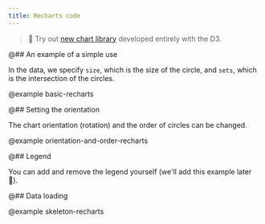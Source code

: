 ```yaml
---
title: Recharts code
---
```


> 🎉 Try out [new chart library](/data-display/area-chart/area-chart-d3-code/) developed entirely with the D3.

@## An example of a simple use

In the data, we specify `size`, which is the size of the circle, and `sets`, which is the intersection of the circles.

@example basic-recharts

@## Setting the orientation

The chart orientation (rotation) and the order of circles can be changed.

@example orientation-and-order-recharts

@## Legend

You can add and remove the legend yourself (we'll add this example later 🤷).

@## Data loading

@example skeleton-recharts
